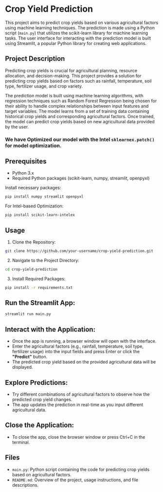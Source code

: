 
# **Crop Yield Prediction**

This project aims to predict crop yields based on various agricultural factors using machine learning techniques. The prediction is made using a Python script (`main.py`) that utilizes the scikit-learn library for machine learning tasks. The user interface for interacting with the prediction model is built using Streamlit, a popular Python library for creating web applications.

## **Project Description**

Predicting crop yields is crucial for agricultural planning, resource allocation, and decision-making. This project provides a solution for predicting crop yields based on factors such as rainfall, temperature, soil type, fertilizer usage, and crop variety.

The prediction model is built using machine learning algorithms, with regression techniques such as Random Forest Regression being chosen for their ability to handle complex relationships between input features and target variables. The model learns from a set of training data containing historical crop yields and corresponding agricultural factors. Once trained, the model can predict crop yields based on new agricultural data provided by the user.

### We have Optimized our model with the Intel `sklearnex.patch()` for model optimization.

## **Prerequisites**

- Python 3.x
- Required Python packages (scikit-learn, numpy, streamlit, openpyxl)

Install necessary packages:

```bash
pip install numpy streamlit openpyxl
```

For Intel-based Optimization:

```bash
pip install scikit-learn-intelex
```

## **Usage**

1. Clone the Repository:

```bash
git clone https://github.com/your-username/crop-yield-prediction.git
```

2. Navigate to the Project Directory:

```bash
cd crop-yield-prediction
```

3. Install Required Packages:

```bash
pip install -r requirements.txt
```

## **Run the Streamlit App:**

```bash
streamlit run main.py
```

## **Interact with the Application:**

- Once the app is running, a browser window will open with the interface.
- Enter the agricultural factors (e.g., rainfall, temperature, soil type, fertilizer usage) into the input fields and press Enter or click the **"Predict"** button.
- The predicted crop yield based on the provided agricultural data will be displayed.

## **Explore Predictions:**

- Try different combinations of agricultural factors to observe how the predicted crop yield changes.
- The app updates the prediction in real-time as you input different agricultural data.

## **Close the Application:**

- To close the app, close the browser window or press Ctrl+C in the terminal.

## **Files**

- `main.py`: Python script containing the code for predicting crop yields based on agricultural factors.
- `README.md`: Overview of the project, usage instructions, and file descriptions.
